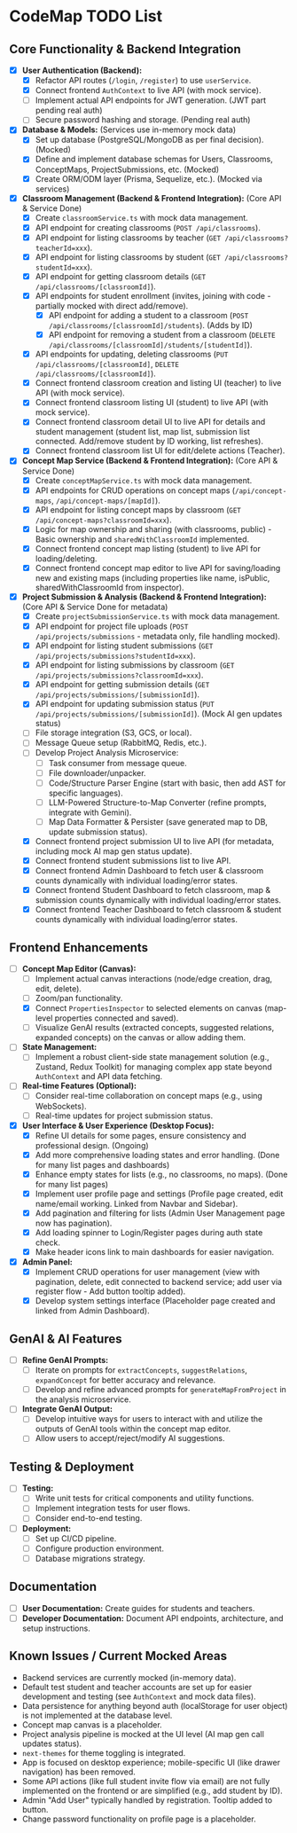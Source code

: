 
# CodeMap TODO List

## Core Functionality & Backend Integration
- [x] **User Authentication (Backend):**
    - [x] Refactor API routes (`/login`, `/register`) to use `userService`.
    - [x] Connect frontend `AuthContext` to live API (with mock service).
    - [ ] Implement actual API endpoints for JWT generation. (JWT part pending real auth)
    - [ ] Secure password hashing and storage. (Pending real auth)
- [x] **Database & Models:** (Services use in-memory mock data)
    - [x] Set up database (PostgreSQL/MongoDB as per final decision). (Mocked)
    - [x] Define and implement database schemas for Users, Classrooms, ConceptMaps, ProjectSubmissions, etc. (Mocked)
    - [x] Create ORM/ODM layer (Prisma, Sequelize, etc.). (Mocked via services)
- [x] **Classroom Management (Backend & Frontend Integration):** (Core API & Service Done)
    - [x] Create `classroomService.ts` with mock data management.
    - [x] API endpoint for creating classrooms (`POST /api/classrooms`).
    - [x] API endpoint for listing classrooms by teacher (`GET /api/classrooms?teacherId=xxx`).
    - [x] API endpoint for listing classrooms by student (`GET /api/classrooms?studentId=xxx`).
    - [x] API endpoint for getting classroom details (`GET /api/classrooms/[classroomId]`).
    - [x] API endpoints for student enrollment (invites, joining with code - partially mocked with direct add/remove).
        - [x] API endpoint for adding a student to a classroom (`POST /api/classrooms/[classroomId]/students`). (Adds by ID)
        - [x] API endpoint for removing a student from a classroom (`DELETE /api/classrooms/[classroomId]/students/[studentId]`).
    - [x] API endpoints for updating, deleting classrooms (`PUT /api/classrooms/[classroomId]`, `DELETE /api/classrooms/[classroomId]`).
    - [x] Connect frontend classroom creation and listing UI (teacher) to live API (with mock service).
    - [x] Connect frontend classroom listing UI (student) to live API (with mock service).
    - [x] Connect frontend classroom detail UI to live API for details and student management (student list, map list, submission list connected. Add/remove student by ID working, list refreshes).
    - [x] Connect frontend classroom list UI for edit/delete actions (Teacher).
- [x] **Concept Map Service (Backend & Frontend Integration):** (Core API & Service Done)
    - [x] Create `conceptMapService.ts` with mock data management.
    - [x] API endpoints for CRUD operations on concept maps (`/api/concept-maps`, `/api/concept-maps/[mapId]`).
    - [x] API endpoint for listing concept maps by classroom (`GET /api/concept-maps?classroomId=xxx`).
    - [x] Logic for map ownership and sharing (with classrooms, public) - Basic ownership and `sharedWithClassroomId` implemented.
    - [x] Connect frontend concept map listing (student) to live API for loading/deleting.
    - [x] Connect frontend concept map editor to live API for saving/loading new and existing maps (including properties like name, isPublic, sharedWithClassroomId from inspector).
- [x] **Project Submission & Analysis (Backend & Frontend Integration):** (Core API & Service Done for metadata)
    - [x] Create `projectSubmissionService.ts` with mock data management.
    - [x] API endpoint for project file uploads (`POST /api/projects/submissions` - metadata only, file handling mocked).
    - [x] API endpoint for listing student submissions (`GET /api/projects/submissions?studentId=xxx`).
    - [x] API endpoint for listing submissions by classroom (`GET /api/projects/submissions?classroomId=xxx`).
    - [x] API endpoint for getting submission details (`GET /api/projects/submissions/[submissionId]`).
    - [x] API endpoint for updating submission status (`PUT /api/projects/submissions/[submissionId]`). (Mock AI gen updates status)
    - [ ] File storage integration (S3, GCS, or local).
    - [ ] Message Queue setup (RabbitMQ, Redis, etc.).
    - [ ] Develop Project Analysis Microservice:
        - [ ] Task consumer from message queue.
        - [ ] File downloader/unpacker.
        - [ ] Code/Structure Parser Engine (start with basic, then add AST for specific languages).
        - [ ] LLM-Powered Structure-to-Map Converter (refine prompts, integrate with Gemini).
        - [ ] Map Data Formatter & Persister (save generated map to DB, update submission status).
    - [x] Connect frontend project submission UI to live API (for metadata, including mock AI map gen status update).
    - [x] Connect frontend student submissions list to live API.
    - [x] Connect frontend Admin Dashboard to fetch user & classroom counts dynamically with individual loading/error states.
    - [x] Connect frontend Student Dashboard to fetch classroom, map & submission counts dynamically with individual loading/error states.
    - [x] Connect frontend Teacher Dashboard to fetch classroom & student counts dynamically with individual loading/error states.

## Frontend Enhancements
- [ ] **Concept Map Editor (Canvas):**
    - [ ] Implement actual canvas interactions (node/edge creation, drag, edit, delete).
    - [ ] Zoom/pan functionality.
    - [x] Connect `PropertiesInspector` to selected elements on canvas (map-level properties connected and saved).
    - [ ] Visualize GenAI results (extracted concepts, suggested relations, expanded concepts) on the canvas or allow adding them.
- [ ] **State Management:**
    - [ ] Implement a robust client-side state management solution (e.g., Zustand, Redux Toolkit) for managing complex app state beyond `AuthContext` and API data fetching.
- [ ] **Real-time Features (Optional):**
    - [ ] Consider real-time collaboration on concept maps (e.g., using WebSockets).
    - [ ] Real-time updates for project submission status.
- [x] **User Interface & User Experience (Desktop Focus):**
    - [x] Refine UI details for some pages, ensure consistency and professional design. (Ongoing)
    - [x] Add more comprehensive loading states and error handling. (Done for many list pages and dashboards)
    - [x] Enhance empty states for lists (e.g., no classrooms, no maps). (Done for many list pages)
    - [x] Implement user profile page and settings (Profile page created, edit name/email working. Linked from Navbar and Sidebar).
    - [x] Add pagination and filtering for lists (Admin User Management page now has pagination).
    - [x] Add loading spinner to Login/Register pages during auth state check.
    - [x] Make header icons link to main dashboards for easier navigation.
- [x] **Admin Panel:**
    - [x] Implement CRUD operations for user management (view with pagination, delete, edit connected to backend service; add user via register flow - Add button tooltip added).
    - [x] Develop system settings interface (Placeholder page created and linked from Admin Dashboard).

## GenAI & AI Features
- [ ] **Refine GenAI Prompts:**
    - [ ] Iterate on prompts for `extractConcepts`, `suggestRelations`, `expandConcept` for better accuracy and relevance.
    - [ ] Develop and refine advanced prompts for `generateMapFromProject` in the analysis microservice.
- [ ] **Integrate GenAI Output:**
    - [ ] Develop intuitive ways for users to interact with and utilize the outputs of GenAI tools within the concept map editor.
    - [ ] Allow users to accept/reject/modify AI suggestions.

## Testing & Deployment
- [ ] **Testing:**
    - [ ] Write unit tests for critical components and utility functions.
    - [ ] Implement integration tests for user flows.
    - [ ] Consider end-to-end testing.
- [ ] **Deployment:**
    - [ ] Set up CI/CD pipeline.
    - [ ] Configure production environment.
    - [ ] Database migrations strategy.

## Documentation
- [ ] **User Documentation:** Create guides for students and teachers.
- [ ] **Developer Documentation:** Document API endpoints, architecture, and setup instructions.

## Known Issues / Current Mocked Areas
- Backend services are currently mocked (in-memory data).
- Default test student and teacher accounts are set up for easier development and testing (see `AuthContext` and mock data files).
- Data persistence for anything beyond auth (localStorage for user object) is not implemented at the database level.
- Concept map canvas is a placeholder.
- Project analysis pipeline is mocked at the UI level (AI map gen call updates status).
- `next-themes` for theme toggling is integrated.
- App is focused on desktop experience; mobile-specific UI (like drawer navigation) has been removed.
- Some API actions (like full student invite flow via email) are not fully implemented on the frontend or are simplified (e.g., add student by ID).
- Admin "Add User" typically handled by registration. Tooltip added to button.
- Change password functionality on profile page is a placeholder.
